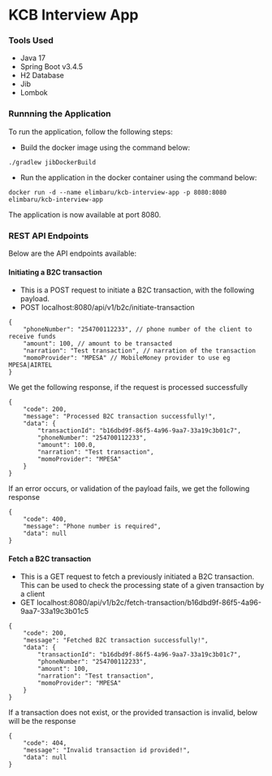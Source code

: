 # KCB Interview App

### Tools Used
- Java 17
- Spring Boot v3.4.5
- H2 Database
- Jib
- Lombok


### Runnning the Application

To run the application, follow the following steps:

- Build the docker image using the command below:
```
./gradlew jibDockerBuild
```

- Run the application in the docker container using the command below:
```
docker run -d --name elimbaru/kcb-interview-app -p 8080:8080 elimbaru/kcb-interview-app
```
The application is now available at port 8080.


### REST API Endpoints
Below are the API endpoints available:

#### Initiating a B2C transaction
- This is a POST request to initiate a B2C transaction, with the following payload.
- POST localhost:8080/api/v1/b2c/initiate-transaction
```
{
    "phoneNumber": "254700112233", // phone number of the client to receive funds
    "amount": 100, // amount to be transacted
    "narration": "Test transaction", // narration of the transaction
    "momoProvider": "MPESA" // MobileMoney provider to use eg MPESA|AIRTEL
}
```

We get the following response, if the request is processed successfully
```
{
    "code": 200,
    "message": "Processed B2C transaction successfully!",
    "data": {
        "transactionId": "b16dbd9f-86f5-4a96-9aa7-33a19c3b01c7",
        "phoneNumber": "254700112233",
        "amount": 100.0,
        "narration": "Test transaction",
        "momoProvider": "MPESA"
    }
}
```

If an error occurs, or validation of the payload fails, we get the following response
```
{
    "code": 400,
    "message": "Phone number is required",
    "data": null
}
```

#### Fetch a B2C transaction
- This is a GET request to fetch a previously initiated a B2C transaction. This can be used to check the processing state of a given transaction by a client
- GET localhost:8080/api/v1/b2c/fetch-transaction/b16dbd9f-86f5-4a96-9aa7-33a19c3b01c5

```
{
    "code": 200,
    "message": "Fetched B2C transaction successfully!",
    "data": {
        "transactionId": "b16dbd9f-86f5-4a96-9aa7-33a19c3b01c7",
        "phoneNumber": "254700112233",
        "amount": 100,
        "narration": "Test transaction",
        "momoProvider": "MPESA"
    }
}
```


If a transaction does not exist, or the provided transaction is invalid, below will be the response
```
{
    "code": 404,
    "message": "Invalid transaction id provided!",
    "data": null
}
```

